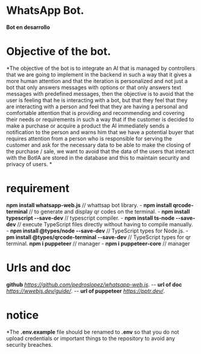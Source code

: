 # WhatsApp Bot.
**Bot en desarrollo**
# Objective of the bot.
*The objective of the bot is to integrate an AI that is managed by controllers that we are going to implement in the backend in such a way that it gives a more human attention and that the iteration is personalized and not just a bot that only answers messages with options or that only answers text messages with predefined messages, then the objective is to avoid that the user is feeling that he is interacting with a bot, but that they feel that they are interacting with a person and feel that they are having a personal and comfortable attention that is providing and recommending and covering their needs or requirements in such a way that if the customer is decided to make a purchase or acquire a product the AI immediately sends a notification to the person and warns him that we have a potential buyer that requires attention from a person who is responsible for serving the customer and ask for the necessary data to be able to make the closing of the purchase / sale, we want to avoid that the data of the users that interact with the BotIA are stored in the database and this to maintain security and privacy of users. *
# requirement
**npm install whatsapp-web.js** // whattsap bot library. -
**npm install qrcode-terminal** // to generate and display qr codes on the terminal. -
**npm install typescript --save-dev** // typescript compiler. -
**npm install ts-node --save-dev** // execute TypeScript files directly without having to compile manually. -
**npm install @types/node --save-dev** // TypeScript types for Node.js. -
**pm install @types/qrcode-terminal --save-dev** // TypeScript types for qr terminal.
**npm i puppeteer** // manager -
**npm i puppeteer-core** // manager
# Urls and doc
**github** *https://github.com/pedroslopez/whatsapp-web.js*. --
**url of doc** *https://wwebjs.dev/guide/*. --
**url of puppeteer** *https://pptr.dev/*.
# notice
*The **.env.example** file should be renamed to **.env** so that you do not upload credentials or important things to the repository to avoid any security breaches.
